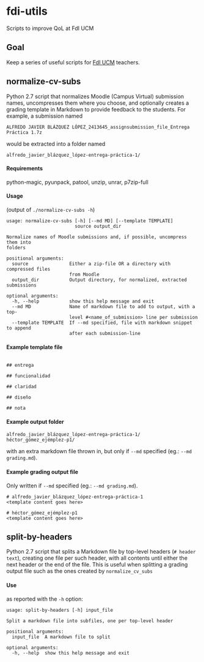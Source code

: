 # fdi-utils

Scripts to improve QoL at FdI UCM

## Goal

Keep a series of useful scripts for [FdI UCM](https://informatica.ucm.es/) teachers.

## normalize-cv-subs

Python 2.7 script that normalizes Moodle (Campus Virtual) submission names, uncompresses them where you choose, and optionally creates a grading template in Markdown to provide feedback to the students. For example, a submission named

`ALFREDO JAVIER BLÁZQUEZ LÓPEZ_2413645_assignsubmission_file_Entrega Práctica 1.7z`

would be extracted into a folder named

`alfredo_javier_blázquez_lópez-entrega-práctica-1/`

#### Requirements

python-magic, pyunpack, patool, unzip, unrar, p7zip-full

#### Usage

(output of `./normalize-cv-subs -h`)

~~~
usage: normalize-cv-subs [-h] [--md MD] [--template TEMPLATE]
                         source output_dir

Normalize names of Moodle submissions and, if possible, uncompress them into
folders

positional arguments:
  source               Either a zip-file OR a directory with compressed files
                       from Moodle
  output_dir           Output directory, for normalized, extracted submissions

optional arguments:
  -h, --help           show this help message and exit
  --md MD              Name of markdown file to add to output, with a top-
                       level #<name_of_submission> line per submission
  --template TEMPLATE  If --md specified, file with markdown snippet to append
                       after each submission-line
~~~

#### Example template file

~~~ {.md}

## entrega

## funcionalidad

## claridad

## diseño

## nota

~~~

#### Example output folder

~~~
alfredo_javier_blázquez_lópez-entrega-práctica-1/
héctor_gómez_ejémplez-p1/
~~~

with an extra markdown file thrown in, but only if `--md` specified  (eg.: `--md grading.md`).

#### Example grading output file

Only written if `--md` specified (eg.: `--md grading.md`).

~~~ {.md}
# alfredo_javier_blázquez_lópez-entrega-práctica-1
<template content goes here>

# héctor_gómez_ejémplez-p1
<template content goes here>

~~~

## split-by-headers

Python 2.7 script that splits a Markdown file by top-level headers (`# header text`), creating one file per such header, with all contents until either the next header or the end of the file. This is useful when splitting a grading output file such as the ones created by `normalize_cv_subs`

#### Use

as reported with the `-h` option:

~~~
usage: split-by-headers [-h] input_file

Split a markdown file into subfiles, one per top-level header

positional arguments:
  input_file  A markdown file to split

optional arguments:
  -h, --help  show this help message and exit
~~~


